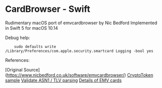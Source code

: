 # CardBrowser - Swift 

Rudimentary macOS port of emvcardbrowser by Nic Bedford 
Implemented in Swift 5 for macOS 10.14

Debug help:

        sudo defaults write /Library/Preferences/com.apple.security.smartcard Logging -bool yes

References:

[Original Source] (https://www.nicbedford.co.uk/software/emvcardbrowser/)
[CryptoToken sample](https://ludovicrousseau.blogspot.com/2015/09/pcsc-sample-in-swift.html)
[Validate ASN1 / TLV parsing](https://www.emvlab.org/tlvutils/)
[Details of EMV cards](https://www.openscdp.org/scripts/emv/)

